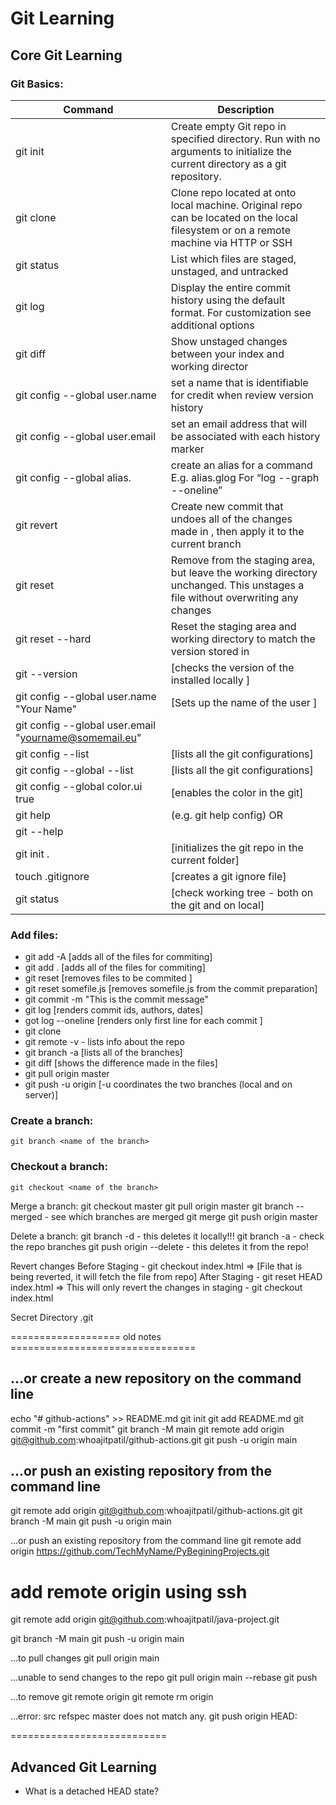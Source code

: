 # Git Learning 

## Core Git Learning

### Git Basics:

| Command 				| Description |
| --- 					| --- | 
|git init <directory> 	| Create empty Git repo in specified directory. Run with no arguments to initialize the current directory as a git repository.|
|git clone <repo> 		| Clone repo located at <repo> onto local machine. Original repo can be located on the local filesystem or on a remote machine via HTTP or SSH|
|git status 			| List which files are staged, unstaged, and untracked|
|git log 				| Display the entire commit history using the default format. For customization see additional options|
|git diff 				| Show unstaged changes between your index and working director|
|git config --global user.name <name>					|set a name that is identifiable for credit when review version history|
|git config --global user.email <email>					|set an email address that will be associated with each history marker|
|git config --global alias. <alias-name> <git-command> 	| create an alias for a command E.g. alias.glog For “log --graph --oneline”|
|git revert <commit> 				| Create new commit that undoes all of the changes made in <commit>, then apply it to the current branch|		
|git reset <file>					| Remove <file> from the staging area, but leave the working directory unchanged. This unstages a file without overwriting any changes|
|git reset --hard <commit>			| Reset the staging area and working directory to match the version stored in <commit>|
|git --version  					| [checks the version of the installed locally ]|
|git config --global user.name "Your Name" 					| [Sets up the name of the user ]|
|git config --global user.email "yourname@somemail.eu" 		| | 
|git config --list 					| [lists all the git configurations]|
|git config --global --list			|  [lists all the git configurations]|
|git config --global color.ui true 	| [enables the color in the git]|
|git help <verb> 					| (e.g. git help config) OR |
|git <verb> --help 					| |
|git init . 						| [initializes the git repo in the current folder]|
|touch .gitignore 					|  [creates a git ignore file]|
|git status  						| [check working tree - both on the git and on local]|

### Add files:
- git add -A [adds all of the files for commiting]
- git add . [adds all of the files for commiting]
- git reset 	[removes files to be commited ]
- git reset somefile.js  	[removes somefile.js from the commit preparation]
- git commit -m "This is the commit message" 
- git log  [renders commit ids, authors, dates]
- got log --oneline [renders only first line for each commit ]
- git clone <url> <where to clone>
- git remote -v - lists info about the repo
- git branch -a [lists all of the branches]
- git diff [shows the difference made in the files]
- git pull origin master
- git push -u origin <name of the branch> [-u coordinates the two branches (local and on server)]
	
### Create a branch:
	git branch <name of the branch>

### Checkout a branch:
	git checkout <name of the branch>

Merge a branch:
	git checkout master
	git pull origin master
	git branch --merged - see which branches are merged 
	git merge <name of the branch you want to merge>
	git push origin master 

Delete a branch:
	git branch -d <name of the branch> - this deletes it locally!!!
	git branch -a - check the repo branches 
	git push origin --delete <name of the branch> - this deletes it from the repo!

Revert changes 
	Before Staging 
		- git checkout index.html => [File that is being reverted, it will fetch the file from repo]
	After Staging 
		- git reset HEAD index.html  => This will only revert the changes in staging 
		- git checkout index.html 

Secret Directory 
	.git 

=================== old notes ================================
## …or create a new repository on the command line
echo "# github-actions" >> README.md
git init
git add README.md
git commit -m "first commit"
git branch -M main
git remote add origin git@github.com:whoajitpatil/github-actions.git
git push -u origin main
## …or push an existing repository from the command line
git remote add origin git@github.com:whoajitpatil/github-actions.git
git branch -M main
git push -u origin main


…or push an existing repository from the command line
git remote add origin https://github.com/TechMyName/PyBeginingProjects.git

# add remote origin using ssh 
git remote add origin git@github.com:whoajitpatil/java-project.git

git branch -M main
git push -u origin main

…to pull changes
git pull origin main

…unable to send changes to the repo
git pull origin main --rebase
git push

…to remove git remote origin
git remote rm origin

…error: src refspec master does not match any.
git push origin HEAD:<remoteBranch>

===========================


## Advanced Git Learning 
- What is a detached HEAD state?

